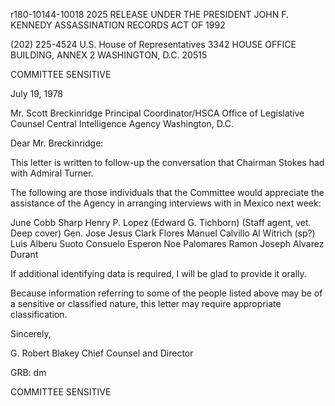 r180-10144-10018
2025 RELEASE UNDER THE PRESIDENT JOHN F. KENNEDY ASSASSINATION RECORDS ACT OF 1992

(202) 225-4524
U.S. House of Representatives
3342 HOUSE OFFICE BUILDING, ANNEX 2
WASHINGTON, D.C. 20515

COMMITTEE SENSITIVE

July 19, 1978

Mr. Scott Breckinridge
Principal Coordinator/HSCA
Office of Legislative Counsel
Central Intelligence Agency
Washington, D.C.

Dear Mr. Breckinridge:

This letter is written to follow-up the conversation
that Chairman Stokes had with Admiral Turner.

The following are those individuals that the Committee
would appreciate the assistance of the Agency in arranging
interviews with in Mexico next week:

June Cobb Sharp
Henry P. Lopez (Edward G. Tichborn) (Staff agent, vet. Deep cover)
Gen. Jose Jesus Clark Flores
Manuel Calvillo
Al Witrich (sp?)
Luis Alberu Suoto
Consuelo Esperon
Noe Palomares
Ramon Joseph Alvarez Durant

If additional identifying data is required, I will be
glad to provide it orally.

Because information referring to some of the people
listed above may be of a sensitive or classified nature, this
letter may require appropriate classification.

Sincerely,

G. Robert Blakey
Chief Counsel and Director

GRB: dm

COMMITTEE SENSITIVE
